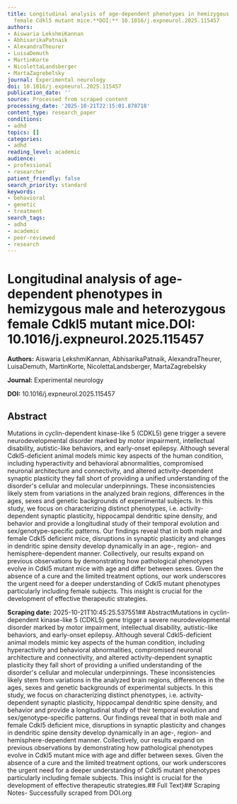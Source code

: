 ```yaml
---
title: Longitudinal analysis of age-dependent phenotypes in hemizygous male and heterozygous
  female Cdkl5 mutant mice.**DOI:** 10.1016/j.expneurol.2025.115457
authors:
- Aiswaria LekshmiKannan
- AbhisarikaPatnaik
- AlexandraTheurer
- LuisaDemuth
- MartinKorte
- NicolettaLandsberger
- MartaZagrebelsky
journal: Experimental neurology
doi: 10.1016/j.expneurol.2025.115457
publication_date: ''
source: Processed from scraped content
processing_date: '2025-10-21T22:15:01.878718'
content_type: research_paper
conditions:
- adhd
topics: []
categories:
- adhd
reading_level: academic
audience:
- professional
- researcher
patient_friendly: false
search_priority: standard
keywords:
- behavioral
- genetic
- treatment
search_tags:
- adhd
- academic
- peer-reviewed
- research
---
```


# Longitudinal analysis of age-dependent phenotypes in hemizygous male and heterozygous female Cdkl5 mutant mice.**DOI:** 10.1016/j.expneurol.2025.115457

**Authors:** Aiswaria LekshmiKannan, AbhisarikaPatnaik, AlexandraTheurer, LuisaDemuth, MartinKorte, NicolettaLandsberger, MartaZagrebelsky

**Journal:** Experimental neurology

**DOI:** 10.1016/j.expneurol.2025.115457

## Abstract

Mutations in cyclin-dependent kinase-like 5 (CDKL5) gene trigger a severe neurodevelopmental disorder marked by motor impairment, intellectual disability, autistic-like behaviors, and early-onset epilepsy. Although several Cdkl5-deficient animal models mimic key aspects of the human condition, including hyperactivity and behavioral abnormalities, compromised neuronal architecture and connectivity, and altered activity-dependent synaptic plasticity they fall short of providing a unified understanding of the disorder's cellular and molecular underpinnings. These inconsistencies likely stem from variations in the analyzed brain regions, differences in the ages, sexes and genetic backgrounds of experimental subjects. In this study, we focus on characterizing distinct phenotypes, i.e. activity-dependent synaptic plasticity, hippocampal dendritic spine density, and behavior and provide a longitudinal study of their temporal evolution and sex/genotype-specific patterns. Our findings reveal that in both male and female Cdkl5 deficient mice, disruptions in synaptic plasticity and changes in dendritic spine density develop dynamically in an age-, region- and hemisphere-dependent manner. Collectively, our results expand on previous observations by demonstrating how pathological phenotypes evolve in Cdkl5 mutant mice with age and differ between sexes. Given the absence of a cure and the limited treatment options, our work underscores the urgent need for a deeper understanding of Cdkl5 mutant phenotypes particularly including female subjects. This insight is crucial for the development of effective therapeutic strategies.

**Scraping date:** 2025-10-21T10:45:25.537551## AbstractMutations in cyclin-dependent kinase-like 5 (CDKL5) gene trigger a severe neurodevelopmental disorder marked by motor impairment, intellectual disability, autistic-like behaviors, and early-onset epilepsy. Although several Cdkl5-deficient animal models mimic key aspects of the human condition, including hyperactivity and behavioral abnormalities, compromised neuronal architecture and connectivity, and altered activity-dependent synaptic plasticity they fall short of providing a unified understanding of the disorder's cellular and molecular underpinnings. These inconsistencies likely stem from variations in the analyzed brain regions, differences in the ages, sexes and genetic backgrounds of experimental subjects. In this study, we focus on characterizing distinct phenotypes, i.e. activity-dependent synaptic plasticity, hippocampal dendritic spine density, and behavior and provide a longitudinal study of their temporal evolution and sex/genotype-specific patterns. Our findings reveal that in both male and female Cdkl5 deficient mice, disruptions in synaptic plasticity and changes in dendritic spine density develop dynamically in an age-, region- and hemisphere-dependent manner. Collectively, our results expand on previous observations by demonstrating how pathological phenotypes evolve in Cdkl5 mutant mice with age and differ between sexes. Given the absence of a cure and the limited treatment options, our work underscores the urgent need for a deeper understanding of Cdkl5 mutant phenotypes particularly including female subjects. This insight is crucial for the development of effective therapeutic strategies.## Full Text}## Scraping Notes- Successfully scraped from DOI.org